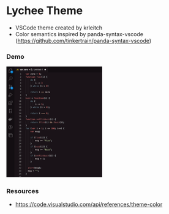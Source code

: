 # Lychee Theme

* VSCode theme created by krleitch
* Color semantics inspired by panda-syntax-vscode (https://github.com/tinkertrain/panda-syntax-vscode)

### Demo

<img src="./demo.png" alt="demo" width="250"/>

### Resources

- https://code.visualstudio.com/api/references/theme-color